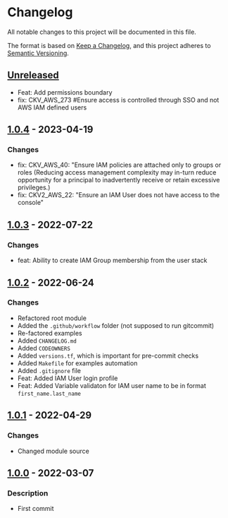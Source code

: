 # Changelog
All notable changes to this project will be documented in this file.

The format is based on [Keep a Changelog](https://keepachangelog.com/en/1.0.0/),
and this project adheres to [Semantic Versioning](https://semver.org/spec/v2.0.0.html).

## [Unreleased]
- Feat: Add permissions boundary
- fix: CKV_AWS_273 #Ensure access is controlled through SSO and not AWS IAM defined users

## [1.0.4] - 2023-04-19
### Changes
- fix: CKV_AWS_40: "Ensure IAM policies are attached only to groups or roles (Reducing access management complexity may in-turn reduce opportunity for a principal to inadvertently receive or retain excessive privileges.)
- fix: CKV2_AWS_22: "Ensure an IAM User does not have access to the console"

## [1.0.3] - 2022-07-22
### Changes
- feat: Ability to create IAM Group membership from the user stack

## [1.0.2] - 2022-06-24
### Changes
- Refactored root module
- Added the `.github/workflow` folder (not supposed to run gitcommit)
- Re-factored examples
- Added `CHANGELOG.md`
- Added `CODEOWNERS`
- Added `versions.tf`, which is important for pre-commit checks
- Added `Makefile` for examples automation
- Added `.gitignore` file
- Feat: Added IAM User login profile
- Feat: Added Variable validaton for IAM user name to be in format `first_name.last_name`

## [1.0.1] - 2022-04-29
### Changes
- Changed module source

## [1.0.0] - 2022-03-07
### Description
- First commit

[Unreleased]: https://github.com/boldlink/terraform-aws-iam-user/compare/1.0.4...HEAD
[1.0.0]: https://github.com/boldlink/terraform-aws-iam-user/releases/tag/1.0.0
[1.0.1]: https://github.com/boldlink/terraform-aws-iam-user/releases/tag/1.0.1
[1.0.2]: https://github.com/boldlink/terraform-aws-iam-user/releases/tag/1.0.2
[1.0.3]: https://github.com/boldlink/terraform-aws-iam-user/releases/tag/1.0.3
[1.0.4]: https://github.com/boldlink/terraform-aws-iam-user/releases/tag/1.0.4
